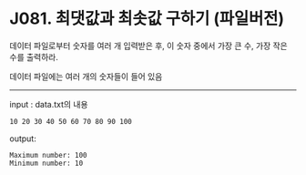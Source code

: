 # J081. 최댓값과 최솟값 구하기 (파일버전)
데이터 파일로부터 숫자를 여러 개 입력받은 후, 이 숫자 중에서 가장 큰 수, 가장 작은 수를 출력하라.

데이터 파일에는 여러 개의 숫자들이 들어 있음

---

input : data.txt의 내용
```
10 20 30 40 50 60 70 80 90 100
```
output:
```
Maximum number: 100  
Minimum number: 10
```